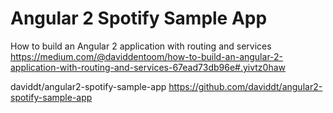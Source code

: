 Angular 2 Spotify Sample App
==========================

How to build an Angular 2 application with routing and services   https://medium.com/@daviddentoom/how-to-build-an-angular-2-application-with-routing-and-services-67ead73db96e#.yivtz0haw

daviddt/angular2-spotify-sample-app https://github.com/daviddt/angular2-spotify-sample-app
